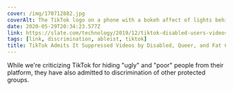 ```yaml
---
cover: /img/170712882.jpg
coverAlt: The TikTok logo on a phone with a bokeh affect of lights behind it
date: 2020-05-29T20:34:23.577Z
link: https://slate.com/technology/2019/12/tiktok-disabled-users-videos-suppressed.html?
tags: [link, discrimination, ableist, tiktok]
title: TikTok Admits It Suppressed Videos by Disabled, Queer, and Fat Creators
---
```


While we're criticizing TikTok for hiding "ugly" and "poor" people from their platform, they have also admitted to discrimination of other protected groups.
